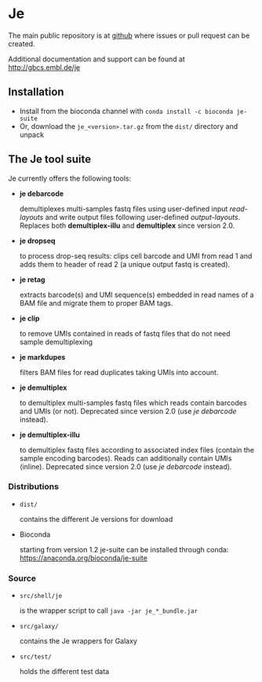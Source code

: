 # Je

The main public repository is at [github](https://github.com/gbcs-embl/Je/) where issues or pull request can be created.

Additional documentation and support can be found at http://gbcs.embl.de/je

## Installation

* Install from the bioconda channel with `` conda install -c bioconda je-suite ``
* Or, download the ``je_<version>.tar.gz`` from the ``dist/`` directory and unpack

## The Je tool suite

Je currently offers the following tools:


* **je debarcode** 
     
     demultiplexes multi-samples fastq files using user-defined input *read-layouts* and write output files following user-defined *output-layouts*.
     Replaces both **demultiplex-illu** and **demultiplex** since version 2.0.
  
* **je dropseq**
     
     to process drop-seq results: clips cell barcode and UMI from read 1 and adds them to header of read 2 (a unique output fastq is created).
  
* **je retag**
  
    extracts barcode(s) and UMI sequence(s) embedded in read names of a BAM file and migrate them to proper BAM tags.

* **je clip**

	to remove UMIs contained in reads of fastq files that do not need sample demultiplexing

* **je markdupes**

 	filters BAM files for read duplicates taking UMIs into account.

* **je demultiplex**

	to demultiplex multi-samples fastq files which reads contain barcodes and UMIs (or not). Deprecated since version 2.0 (use *je debarcode* instead).

* **je demultiplex-illu**

 	to demultiplex fastq files according to associated index files (contain the sample encoding barcodes).
    Reads can additionally contain UMIs (inline). Deprecated since version 2.0 (use *je debarcode* instead).




### Distributions

* ``dist/``

    contains the different Je versions for download

* Bioconda

	starting from version 1.2 je-suite can be installed through conda: https://anaconda.org/bioconda/je-suite

### Source

* ``src/shell/je``

    is the wrapper script to call ``java -jar je_*_bundle.jar``

* ``src/galaxy/``

    contains the Je wrappers for Galaxy

* ``src/test/``

    holds the different test data
